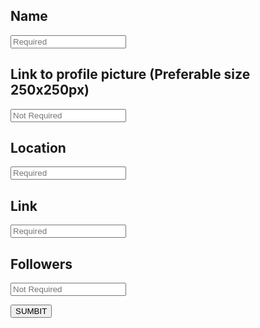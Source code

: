<!-- TITLE: Add New Influencer -->

## Name

<input type="text" name="Name" placeholder="Required" ><br>

## Link to profile picture (Preferable size 250x250px)

<input type="text" name="Picture" placeholder="Not Required" ><br>


## Location

<input type="text" name="Location" placeholder="Required"><br>

## Link

<input type="text" name="Link" placeholder="Required"><br>

## Followers

<input type="text" name="followers" placeholder="Not Required"><br>


<button onclick="POSTinfluencer()" >SUMBIT</button>